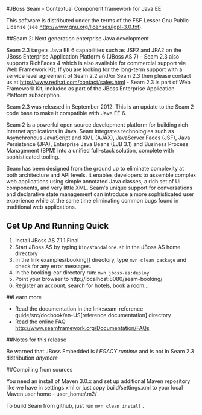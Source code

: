 #JBoss Seam - Contextual Component framework for Java EE


This software is distributed under the terms of the FSF Lesser Gnu
Public License (see http://www.gnu.org/licenses/lgpl-3.0.txt). 

##Seam 2: Next generation enterprise Java development

Seam 2.3 targets Java EE 6 capabilities such as JSF2 and JPA2 on the JBoss Enterprise Application Platform 6 (JBoss AS 7) - Seam 2.3 also supports RichFaces 4 which is also available for commercial support via Web Framework Kit. If you are looking for the long-term support with a service level agreement of Seam 2.2 and/or Seam 2.3 then please contact us at http://www.redhat.com/contact/sales.html - Seam 2.3 is part of Web Framework Kit, included as part of the JBoss Enterprise Application Platform subscription.

Seam 2.3 was released in September 2012. This is an update to the Seam 2 code base to make it compatible with Jave EE 6.

Seam 2 is a powerful open source development platform for building rich Internet applications in Java. Seam integrates technologies such as Asynchronous JavaScript and XML (AJAX), JavaServer Faces (JSF), Java Persistence (JPA), Enterprise Java Beans (EJB 3.1) and Business Process Management (BPM) into a unified full-stack solution, complete with sophisticated tooling.

Seam has been designed from the ground up to eliminate complexity at both architecture and API levels. It enables developers to assemble complex web applications using simple annotated Java classes, a rich set of UI components, and very little XML. Seam's unique support for conversations and declarative state management can introduce a more sophisticated user experience while at the same time eliminating common bugs found in traditional web applications. 

## Get Up And Running Quick

1. Install JBoss AS 7.1.1.Final  
2. Start JBoss AS by typing `bin/standalone.sh` in the JBoss AS home directory
3. In the link:examples/booking[] directory, type `mvn clean package` and check  for any error messages.
4. In the booking-ear directory run:
    `mvn jboss-as:deploy`   
5. Point your browser to http://localhost:8080/seam-booking/      
6. Register an account, search for hotels, book a room...

##Learn more

* Read the documentation in the link:seam-reference-guide/src/docbook/en-US[reference documentation] directory
* Read the online FAQ http://www.seamframework.org/Documentation/FAQs

##Notes for this release

Be warned that JBoss Embedded is *LEGACY runtime* and is not in Seam 2.3 distribution *anymore*

##Compiling from sources

You need an install of Maven 3.0.x and set up additional Maven repository like we have in settings.xml or just copy build/settings.xml to your local Maven user home - user_home/.m2/

To build Seam from github, just run `mvn clean install` . 
